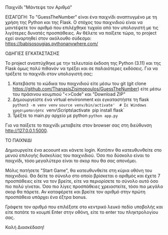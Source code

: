Παιχνίδι "Μάντεψε τον Αριθμό"

ΕΙΣΑΓΩΓΗ:
Το "GuessTheNumber" είναι ένα παιχνίδι αναπτυγμένο με τη χρήση της Python και της Flask. Ο στόχος του παιχνιδιού είναι να μαντέψετε τον αριθμό που επιλέχθηκε τυχαία από τον υπολογιστή με τις λιγότερες δυνατές προσπάθειες.
Αν θέλετε να παίξετε τώρα, το project εχεί αναρτηθεί στον ακόλουθο σύδεσμο: https://babisosougias.pythonanywhere.com/ 

ΟΔΗΓΙΕΣ ΕΓΚΑΤΑΣΤΑΣΗΣ

Το project αναπτύχθηκε με την τελευταία έκδοση της Python (3.11) και της Flask όμως πολύ πιθανόν να τρέξει και σε παλαιότερες εκδόσεις.
Για να τρέξετε το παιχνίδι στον υπολογιστή σας:
1. Κατεβάστε το κώδικα του παιχνιδιού είτε μέσω του git (git clone https://github.com/ThanasisZisimopoulos/GuessTheNumber) είτε μέσω του πράσινου κουμπιού "<>Code" και "Download ZIP"
2. Δημιουργείστε ένα virtual environment και εγκαταστήστε τη flask
`python3 -m venv venv`
`source venv/bin/activate'  # Σε Windows χρησιμοποιήστε `venv\Scripts\activate`
`pip install flask`
3. Τρέξτε το main.py αρχείο με python
`python app.py`



Για να παίξετε το παιχνίδι μεταβείτε στον browser σας στη διεύθυνση http://127.0.0.1:5000.




ΤΟ ΠΑΙΧΝΙΔΙ

Δημιουργείτε ένα acoount και κάνετε login.
Κατόπιν θα κατευθυνθείτε στο μενού επιλογής δυσκολίας του παιχνιδιού. Όσο πιο δύσκολο είναι το παιχνίδι, τόσο μεγαλύτερο είναι το σκορ που θα σας απονέμει.

Μόλις πατήσετε "Start Game", θα κατευθυνθείτε στη κύρια οθόνη του παιχνιδιού. Θα δείτε το σύνολο στο οποίο βρίσκεται ο αριθμός και έχετε 7 προσπάθειες είτε να τον βρείτε, είτε να περιορίσετε το σύνολο αυτό όσο πιο πολύ γίνεται. Όσο πιο λίγες προσπάθειες χρειαστείτε, τόσο πιο μεγάλο σκορ θα πάρετε. Αν καταφέρετε και βρείτε τον αριθμό στην πρώτη προσπάθεια υπάρχει ένα έξτρα bonus.

Γράφετε τον αριθμό που επιλέξατε στο κεντρικό λευκό πεδίο υποβολής και είτε πατάτε το κουμπί Enter στην οθόνη, είτε το enter του πληκτρολογίου σας.

Καλή Διασκέδαση!


